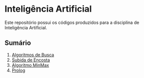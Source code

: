 # Inteligência Artificial 
 
 Este repositório possui os códigos produzidos para a disciplina de Inteligência Artificial.

 ## Sumário

 1. [Algoritmos de Busca](code/01_AlgoritmosDeBusca.ipynb)
 2. [Subida de Encosta](code/02_SubidaDeEncosta.ipynb)
 3. [Algoritmo MinMax](code/03_Algoritmo_MinMax.ipynb)
 4. [Prolog](code/04_Prolog.ipynb)


 
